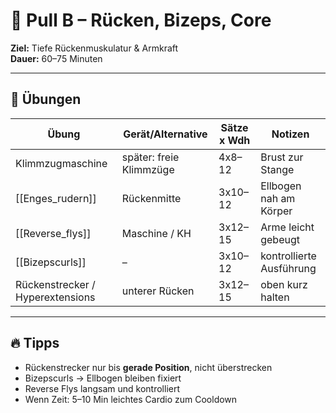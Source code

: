 # 🧠 Pull B – Rücken, Bizeps, Core

**Ziel:** Tiefe Rückenmuskulatur & Armkraft  
**Dauer:** 60–75 Minuten  

---

## 🧩 Übungen

| Übung                            | Gerät/Alternative       | Sätze x Wdh | Notizen                  |
| -------------------------------- | ----------------------- | ----------- | ------------------------ |
| Klimmzugmaschine                 | später: freie Klimmzüge | 4x8–12      | Brust zur Stange         |
| [[Enges_rudern]]                 | Rückenmitte             | 3x10–12     | Ellbogen nah am Körper   |
| [[Reverse_flys]]                 | Maschine / KH           | 3x12–15     | Arme leicht gebeugt      |
| [[Bizepscurls]]                  | –                       | 3x10–12     | kontrollierte Ausführung |
| Rückenstrecker / Hyperextensions | unterer Rücken          | 3x12–15     | oben kurz halten         |

---

## 🔥 Tipps
- Rückenstrecker nur bis **gerade Position**, nicht überstrecken  
- Bizepscurls → Ellbogen bleiben fixiert  
- Reverse Flys langsam und kontrolliert  
- Wenn Zeit: 5–10 Min leichtes Cardio zum Cooldown  
